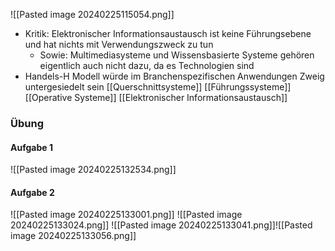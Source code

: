 ![[Pasted image 20240225115054.png]]
- Kritik: Elektronischer Informationsaustausch ist keine Führungsebene und hat nichts mit Verwendungszweck zu tun
	- Sowie: Multimediasysteme und Wissensbasierte Systeme gehören eigentlich auch nicht dazu, da es Technologien sind
- Handels-H Modell würde im Branchenspezifischen Anwendungen Zweig untergesiedelt sein
 [[Querschnittsysteme]]
[[Führungssysteme]]
[[Operative Systeme]]
[[Elektronischer Informationsaustausch]]
### Übung
#### Aufgabe 1
![[Pasted image 20240225132534.png]]
#### Aufgabe 2
![[Pasted image 20240225133001.png]]
![[Pasted image 20240225133024.png]]
![[Pasted image 20240225133041.png]]![[Pasted image 20240225133056.png]]